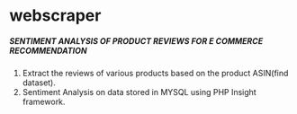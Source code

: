 # webscraper
##### SENTIMENT ANALYSIS OF PRODUCT REVIEWS FOR E COMMERCE RECOMMENDATION
 1. Extract the reviews of various products based on the product ASIN(find dataset).
 2. Sentiment Analysis on data stored in MYSQL using PHP Insight framework.
